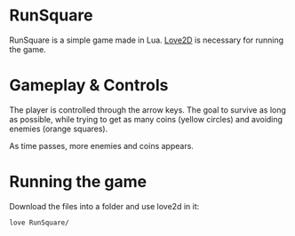 # RunSquare

RunSquare is a simple game made in Lua. [Love2D](https://love2d.org/) is necessary for running the game.

# Gameplay & Controls

The player is controlled through the arrow keys. The goal to survive as long as possible, while trying to get as many coins (yellow circles) and avoiding enemies (orange squares).

As time passes, more enemies and coins appears.

# Running the game

Download the files into a folder and use love2d in it:

    love RunSquare/
